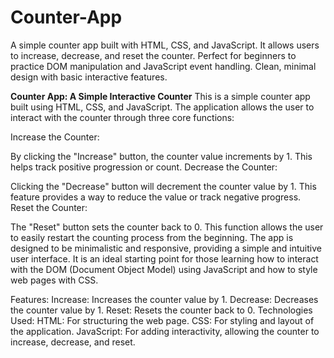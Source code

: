# Counter-App
A simple counter app built with HTML, CSS, and JavaScript. It allows users to increase, decrease, and reset the counter. Perfect for beginners to practice DOM manipulation and JavaScript event handling. Clean, minimal design with basic interactive features.

**Counter App: A Simple Interactive Counter**
This is a simple counter app built using HTML, CSS, and JavaScript. The application allows the user to interact with the counter through three core functions:

Increase the Counter:

By clicking the "Increase" button, the counter value increments by 1. This helps track positive progression or count.
Decrease the Counter:

Clicking the "Decrease" button will decrement the counter value by 1. This feature provides a way to reduce the value or track negative progress.
Reset the Counter:

The "Reset" button sets the counter back to 0. This function allows the user to easily restart the counting process from the beginning.
The app is designed to be minimalistic and responsive, providing a simple and intuitive user interface. It is an ideal starting point for those learning how to interact with the DOM (Document Object Model) using JavaScript and how to style web pages with CSS.

Features:
Increase: Increases the counter value by 1.
Decrease: Decreases the counter value by 1.
Reset: Resets the counter back to 0.
Technologies Used:
HTML: For structuring the web page.
CSS: For styling and layout of the application.
JavaScript: For adding interactivity, allowing the counter to increase, decrease, and reset.
